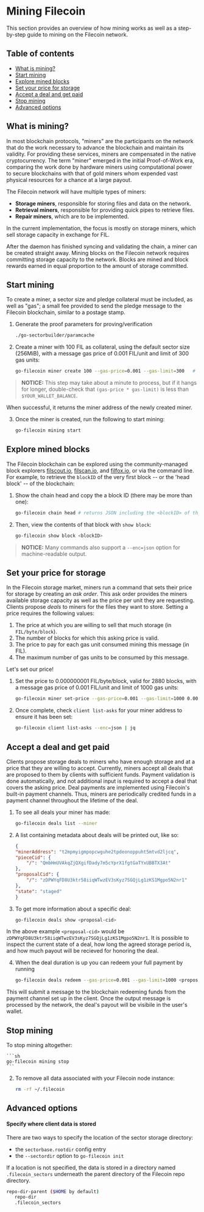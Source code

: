 # Mining Filecoin

This section provides an overview of how mining works as well as a step-by-step guide to mining on the Filecoin network.

## Table of contents

* [What is mining?](#what-is-mining)
* [Start mining](#start-mining)
* [Explore mined blocks](#explore-mined-blocks)
* [Set your price for storage](#set-your-price-for-storage)
* [Accept a deal and get paid](#accept-a-deal-and-get-paid)
* [Stop mining](#stop-mining)
* [Advanced options](#advanced-options)

## <div id="what-is-mining" />What is mining?

In most blockchain protocols, "miners" are the participants on the network that do the work necessary to advance the blockchain and maintain its validity. For providing these services, miners are compensated in the native cryptocurrency. The term "miner" emerged in the initial Proof-of-Work era, comparing the work done by hardware miners using computational power to secure blockchains with that of gold miners whom expended vast physical resources for a chance at a large payout. 

<!--
One key difference between Proof-of-Work systems (such as Bitcoin) and Filecoin is that Filecoin is designed to generate a native token as. More specifically, in the case of Filecoin, miners secure the network by computing proofs of storage and the overall purpose of the network is for miners to provide storage to other users. Contrast this to Bitcoin, in which miners secure the network by computing wasteful proofs of work, while the overall purposes of the network are transactions and store-of-value.-->

The Filecoin network will have multiple types of miners:
* **Storage miners**, responsible for storing files and data on the network.
* **Retrieval miners**, responsible for providing quick pipes to retrieve files.
* **Repair miners**, which are to be implemented.

In the current implementation, the focus is mostly on storage miners, which sell storage capacity in exchange for FIL.

After the daemon has finished syncing and validating the chain, a miner can be created straight away. Mining blocks on the Filecoin network requires committing storage capacity to the network. Blocks are mined and block rewards earned in equal proportion to the amount of storage committed.

## Start mining

To create a miner, a sector size and pledge collateral must be included, as well as "gas"; a small fee provided to send the pledge message to the Filecoin blockchain, similar to a postage stamp.

1. Generate the proof parameters for proving/verification

   ```sh
   ./go-sectorbuilder/paramcache
   ```

2. Create a miner with 100 FIL as collateral, using the default sector size (256MiB), with a message gas price of 0.001 FIL/unit and limit of 300 gas units:

    ```sh
    go-filecoin miner create 100 --gas-price=0.001 --gas-limit=300   # this may take a minute
    ```
    
  > **NOTICE:** This step may take about a minute to process, but if it hangs for longer, double-check that `(gas-price * gas-limit)` is less than `$YOUR_WALLET_BALANCE`.
  
When successful, it returns the miner address of the newly created miner.

3. Once the miner is created, run the following to start mining:

    ```sh
    go-filecoin mining start
    ```

## Explore mined blocks

The Filecoin blockchain can be explored using the community-managed block explorers [filscout.io](https://filscout.io), [filscan.io](filscan.io), and [filfox.io](https://filfox.io/), or via the command line.  For example, to retrieve the `blockID` of the very first block -- or the 'head block' -- of the blockchain:

1. Show the chain head and copy the a block ID (there may be more than one):
    ```sh    
    go-filecoin chain head # returns JSON including the <blockID> of the chain head
    ```
1. Then, view the contents of that block with `show block`:
    ```sh    
    go-filecoin show block <blockID>
    ```

  > **NOTICE:** Many commands also support a `--enc=json` option for machine-readable output.

## Set your price for storage

In the Filecoin storage market, miners run a command that sets their price for storage by creating an *ask order*. This ask order provides the miners available storage capacity as well as the price per unit they are requesting. Clients propose *deals* to miners for the files they want to store. Setting a price requires the following values:

1. The price at which you are willing to sell that much storage (in `FIL/byte/block`).
2. The number of blocks for which this asking price is valid.
3. The price to pay for each gas unit consumed mining this message (in FIL).
4. The maximum number of gas units to be consumed by this message.

Let's set our price!

1. Set the price to 0.000000001 FIL/byte/block, valid for 2880 blocks, with a message gas price of 0.001 FIL/unit and limit of 1000 gas units:
    ```sh
    go-filecoin miner set-price --gas-price=0.001 --gas-limit=1000 0.000000001 2880
    ```
2. Once complete, check `client list-asks` for your miner address to ensure it has been set:
    ```sh
    go-filecoin client list-asks --enc=json | jq
    ```

## Accept a deal and get paid

Clients propose storage deals to miners who have enough storage and at a price that they are willing to accept.  Currently, miners accept all deals that are proposed to them by clients with sufficient funds. Payment validation is done automatically, and not additional input is required to accept a deal that covers the asking price.  Deal payments are implemented using Filecoin's built-in payment channels. Thus, miners are periodically credited funds in a payment channel throughout the lifetime of the deal.

1. To see all deals your miner has made:
	```sh
	go-filecoin deals list --miner
	```
2. A list containing metadata about deals will be printed out, like so:
	```json
	{
	"minerAddress": "t2mpmyigmpopcwguhe2tpdeonoppuht5mtvd2ljcq",
	"pieceCid": {
		"/": "QmbHmUVAkqZjQXgifDady7m5cYprX1fgtGaTYxUBBTX3At"
	},
	"proposalCid": {
		"/": "zDPWYqFD8U3ktr58iiqWTwzEV3sKyz7SGQjLg1zKS1Mgpo5N2nr1"
	},
	"state": "staged"
	}
	```

3. To get more information about a specific deal:
	```sh
	go-filecoin deals show <proposal-cid>
	```  
	
In the above example `<proposal-cid>` would be `zDPWYqFD8U3ktr58iiqWTwzEV3sKyz7SGQjLg1zKS1Mgpo5N2nr1`. It is possible to inspect the current state of a deal, how long the agreed storage period is, and how much payout will be recieved for honoring the deal.

4. When the deal duration is up you can redeem your full payment by running
	```sh
	go-filecoin deals redeem --gas-price=0.001 --gas-limit=1000 <proposal-cid>
	```
	
This will submit a message to the blockchain redeeming funds from the payment channel set up in the client.  Once the output message is processed by the network, the deal's payout will be visibile in the user's wallet.

## Stop mining

To stop mining altogether:

	```sh
	go-filecoin mining stop
	```

2. To remove all data associated with your Filecoin node instance:

	```sh
	rm -rf ~/.filecoin
	```

## Advanced options

#### Specify where client data is stored
There are two ways to specify the location of the sector storage directory:
* the `sectorbase.rootdir` config entry
* the `--sectordir` option to `go-filecoin init`

If a location is not specified, the data is stored in a directory named `.filecoin_sectors` underneath the parent directory of the Filecoin repo directory.

```sh
repo-dir-parent ($HOME by default)
   repo-dir
   .filecoin_sectors
```
